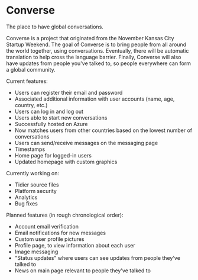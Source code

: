 # Converse
The place to have global conversations.

Converse is a project that originated from the November Kansas City Startup Weekend. The goal of Converse is to bring people from all around the world together, using conversations. Eventually, there will be automatic translation to help cross the language barrier. Finally, Converse will also have updates from people you've talked to, so people everywhere can form a global community.

Current features:
- Users can register their email and password
- Associated additional information with user accounts (name, age, country, etc.)
- Users can log in and log out
- Users able to start new conversations
- Successfully hosted on Azure
- Now matches users from other countries based on the lowest number of conversations
- Users can send/receive messages on the messaging page
- Timestamps
- Home page for logged-in users
- Updated homepage with custom graphics

Currently working on:
- Tidier source files
- Platform security
- Analytics
- Bug fixes

Planned features (in rough chronological order):
- Account email verification
- Email notifications for new messages
- Custom user profile pictures
- Profile page, to view information about each user
- Image messaging
- "Status updates" where users can see updates from people they've talked to
- News on main page relevant to people they've talked to
